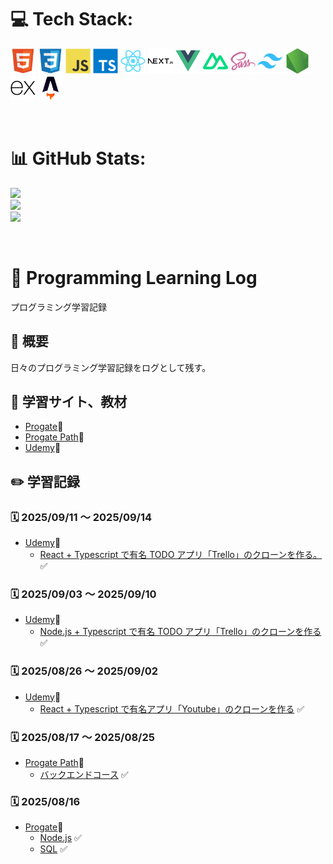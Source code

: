 # 💻 Tech Stack:

<p align="left">
  <a href="https://www.w3.org/html/"><img src="https://raw.githubusercontent.com/devicons/devicon/refs/heads/master/icons/html5/html5-original.svg" width="40" height="40" alt="html5" /></a>
  <a href="https://www.w3schools.com/css/"><img src="https://raw.githubusercontent.com/devicons/devicon/refs/heads/master/icons/css3/css3-original.svg" width="40" height="40" alt="css3" /></a>
  <a href="https://developer.mozilla.org/en-US/docs/Web/JavaScript"><img src="https://raw.githubusercontent.com/devicons/devicon/master/icons/javascript/javascript-original.svg" width="40" height="40" alt="javascript" /></a>
  <a href="https://www.typescriptlang.org/"><img src="https://raw.githubusercontent.com/devicons/devicon/master/icons/typescript/typescript-original.svg" width="40" height="40" alt="typescript" /></a>
  <a href="https://reactjs.org/"><img src="https://raw.githubusercontent.com/devicons/devicon/refs/heads/master/icons/react/react-original.svg" width="40" height="40" alt="react" /></a>
  <a href="https://nextjs.org/"><img src="https://raw.githubusercontent.com/devicons/devicon/refs/heads/master/icons/nextjs/nextjs-original-wordmark.svg" width="40" height="40" alt="nextjs" /></a>
  <a href="https://vuejs.org/"><img src="https://raw.githubusercontent.com/devicons/devicon/refs/heads/master/icons/vuejs/vuejs-original.svg" width="40" height="40" alt="vuejs" /></a>
  <a href="https://nuxtjs.org/"><img src="https://raw.githubusercontent.com/devicons/devicon/refs/heads/master/icons/nuxt/nuxt-original.svg" width="40" height="40" alt="nuxtjs" /></a>
  <a href="https://sass-lang.com"><img src="https://raw.githubusercontent.com/devicons/devicon/master/icons/sass/sass-original.svg" width="40" height="40" alt="sass" /></a>
  <a href="https://tailwindcss.com/"><img src="https://raw.githubusercontent.com/devicons/devicon/refs/heads/master/icons/tailwindcss/tailwindcss-original.svg" width="40" height="40" alt="tailwind" /></a>
  <a href="https://nodejs.org"><img src="https://raw.githubusercontent.com/devicons/devicon/refs/heads/master/icons/nodejs/nodejs-original.svg" width="40" height="40" alt="nodejs" /></a>
  <a href="https://expressjs.com"><img src="https://raw.githubusercontent.com/devicons/devicon/refs/heads/master/icons/express/express-original.svg" width="40" height="40" alt="express" /></a>
  <a href="https://astro.build"><img src="https://raw.githubusercontent.com/devicons/devicon/refs/heads/master/icons/astro/astro-original.svg" width="40" height="40" alt="astro" /></a>
</p>

<br/>

# 📊 GitHub Stats:

![](https://github-readme-stats.vercel.app/api?username=yoshisuke1013&theme=dark&hide_border=false&include_all_commits=false&count_private=false)<br/>
![](https://nirzak-streak-stats.vercel.app/?user=yoshisuke1013&theme=dark&hide_border=false)<br/>
![](https://github-readme-stats.vercel.app/api/top-langs/?username=yoshisuke1013&theme=dark&hide_border=false&include_all_commits=false&count_private=false&layout=compact)

<br/>

# 🚀 Programming Learning Log

プログラミング学習記録

## 📖 概要

日々のプログラミング学習記録をログとして残す。

## 📘 学習サイト、教材

- [Progate](https://prog-8.com)📕
- [Progate Path](https://path.progate.com)📗
- [Udemy](https://www.udemy.com)📘

## ✏️ 学習記録

### 🗓️ 2025/09/11 〜 2025/09/14

- [Udemy](https://www.udemy.com)📘
  - [React + Typescript で有名 TODO アプリ「Trello」のクローンを作る。](https://www.udemy.com/course/react-typescript-trello/) ✅

### 🗓️ 2025/09/03 〜 2025/09/10

- [Udemy](https://www.udemy.com)📘
  - [Node.js + Typescript で有名 TODO アプリ「Trello」のクローンを作る](https://www.udemy.com/course/nodejs-trello/) ✅

### 🗓️ 2025/08/26 〜 2025/09/02

- [Udemy](https://www.udemy.com)📘
  - [React + Typescript で有名アプリ「Youtube」のクローンを作る](https://www.udemy.com/course/react-typescript-youtube/) ✅

### 🗓️ 2025/08/17 〜 2025/08/25

- [Progate Path](https://path.progate.com)📗
  - [バックエンドコース](https://app.path.progate.com/courses/long-term/NyvtJmHlht12X_Sy4l57q) ✅

### 🗓️ 2025/08/16

- [Progate](https://prog-8.com)📕
  - [Node.js](https://prog-8.com/courses/nodejs) ✅
  - [SQL](https://prog-8.com/courses/sql) ✅
